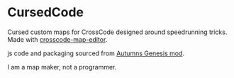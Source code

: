 # CursedCode
Cursed custom maps for CrossCode designed around speedrunning tricks.
Made with [crosscode-map-editor](https://github.com/CCDirectLink/crosscode-map-editor).

js code and packaging sourced from [Autumns Genesis mod](https://github.com/Hsifnus/autumns-genesis).

I am a map maker, not a programmer.
